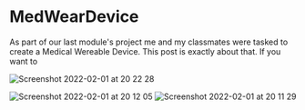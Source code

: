 # MedWearDevice
As part of our last module's project me and my classmates were tasked to create a Medical Wereable Device. This post is exactly about that.
If you want to 


![Screenshot 2022-02-01 at 20 22 28](https://user-images.githubusercontent.com/70687643/152037082-b9a8f764-f2b5-45e3-9ce9-ec05b553100d.png)


![Screenshot 2022-02-01 at 20 12 05](https://user-images.githubusercontent.com/70687643/152034994-53eee4cd-0b83-45f8-8beb-26d69cc75fa7.png)
![Screenshot 2022-02-01 at 20 11 29](https://user-images.githubusercontent.com/70687643/152035008-fbc0808f-861d-44bf-a36b-8764227a8b46.png)
